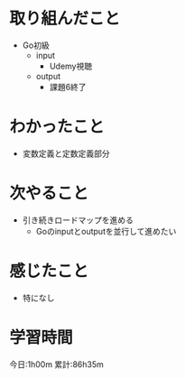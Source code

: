 # 取り組んだこと
  - Go初級
    - input
      - Udemy視聴
    - output
      - 課題6終了

# わかったこと
  - 変数定義と定数定義部分

# 次やること
  - 引き続きロードマップを進める
    - Goのinputとoutputを並行して進めたい

# 感じたこと
  - 特になし


# 学習時間
今日:1h00m
累計:86h35m
